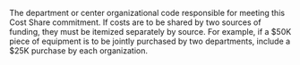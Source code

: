 The department or center organizational code responsible for meeting this Cost Share commitment. If costs are to be shared by two  sources of funding, they must be itemized separately by source.  For example, if a $50K piece of equipment is to be jointly purchased by two departments, include a $25K purchase by each organization.
